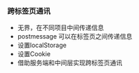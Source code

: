 ### 跨标签页通讯
 - 无界，在不同项目中间传递信息
 - postmessage 可以在标签页之间传递信息
 - 设置localStorage 
 - 设置Cookie
 - 借助服务端和中间层实现跨标签页通讯
 
 
